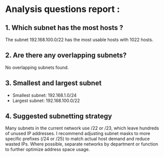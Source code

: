 # Analysis questions report : 

## 1. Which subnet has the most hosts ? 

The subnet 192.168.100.0/22 has the most usable hosts with 1022 hosts.

## 2. Are there any overlapping subnets?

No overlapping subnets found.

## 3. Smallest and largest subnet

- Smallest subnet: 192.168.1.0/24
- Largest subnet:  192.168.100.0/22

## 4. Suggested subnetting strategy    
Many subnets in the current network use /22 or /23, which leave hundreds of unused IP addresses. I recommend adjusting subnet masks to more specific prefixes (/24 or /25) to match actual host demand and reduce wasted IPs. Where possible, separate networks by department or function to further optimize address space usage.    